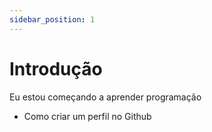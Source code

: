 ```yaml
---
sidebar_position: 1
---
```


# Introdução

Eu estou começando a aprender programação 

* Como criar um perfil no Github

